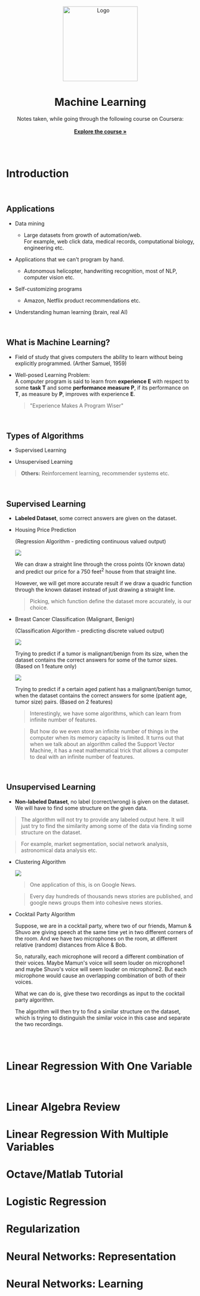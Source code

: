 <br />
<p align="center">
  <a href="https://smmehrab.github.io/chatAppUI/">
    <img src="assets/Stanford_Logo.jpeg" alt="Logo" width="200" height="200">
  </a>

  <h1 align ="center">Machine Learning</h1>

  <p align="center">
    Notes taken, while going through the following course on Coursera:
   <br />
   <br />
	   <a href="https://www.coursera.org/learn/machine-learning">
            <strong>Explore the course »</strong>
       </a>
   <br />
   <br />
 </p>
</p>
<br />


# Introduction

<br/>

## Applications

- Data mining
    -  Large datasets from growth of automation/web. 
        <br/>
        For example, web click data, medical records, computational biology, engineering etc.

- Applications that we can't program by hand.
    - Autonomous helicopter, handwriting recognition, most of NLP, computer vision etc.

- Self-customizing programs
    - Amazon, Netflix product recommendations etc.

- Understanding human learning (brain, real AI)

<br/>

## What is Machine Learning?

- Field of study that gives computers the ability to learn without being explicitly programmed. (Arther Samuel, 1959)

- Well-posed Learning Problem: <br/>
  A computer program is said to learn from **experience E** with respect to some **task T** and some **performance measure P**, if its performance on **T**, as measure by **P**, improves with experience **E**. <br/>
  > "Experience Makes A Program Wiser"

<br/>

## Types of Algorithms

- Supervised Learning

- Unsupervised Learning

> **Others:** Reinforcement learning, recommender systems etc.

<br/>

## Supervised Learning

- **Labeled Dataset**, some correct answers are given on the dataset.

- Housing Price Prediction

  (Regression Algorithm - predicting continuous valued output)

  <img src="assets/1HousingPricePrediction.jpg">

  We can draw a straight line through the cross points (Or known data) and predict our price for a 750 feet<sup>2</sup> house from that straight line.
  
  However, we will get more accurate result if we draw a quadric function through the known dataset instead of just drawing a straight line. 

  >Picking, which function define the dataset more accurately, is our choice.

- Breast Cancer Classification (Malignant, Benign)

  (Classification Algorithm - predicting discrete valued output)

  <img src="assets/2BreastCancerClassification1.jpg">

  Trying to predict if a tumor is malignant/benign from its size, when the dataset contains the correct answers for some of the tumor sizes. (Based on 1 feature only)

  <img src="assets/2BreastCancerClassification2.jpg">

  Trying to predict if a certain aged patient has a malignant/benign tumor, when the dataset contains the correct answers for some (patient age, tumor size) pairs. (Based on 2 features)

  >Interestingly, we have some algorithms, which can learn from infinite number of features. 

  >But how do we even store an infinite number of things in the computer when its memory capacity is limited. It turns out that when we talk about an algorithm called the Support Vector Machine, it has a neat mathematical trick that allows a computer to deal with an infinite number of features.

<br/>

## Unsupervised Learning

- **Non-labeled Dataset**, no label (correct/wrong) is given on the dataset. We will have to find some structure on the given data. 

> The algorithm will not try to provide any labeled output here. It will just try to find the similarity among some of the data via finding some structure on the dataset.

> For example, market segmentation, social network analysis, astronomical data analysis etc.

- Clustering Algorithm

  <img src="assets/3ClusteringAlgorithm.jpg">

  >One application of this, is on Google News. 
  
  >Every day hundreds of thousands news stories are published, and google news groups them into cohesive news stories.

- Cocktail Party Algorithm

  Suppose, we are in a cocktail party, where two of our friends, Mamun & Shuvo are giving speech at the same time yet in two different corners of the room. And we have two microphones on the room, at different relative (random) distances from Alice & Bob.

  So, naturally, each microphone will record a different combination of their voices. Maybe Mamun's voice will seem louder on microphone1 and maybe Shuvo's voice will seem louder on microphone2. But each microphone would cause an overlapping combination of both of their voices.

  What we can do is, give these two recordings as input to the cocktail party algorithm. 

  The algorithm will then try to find a similar structure on the dataset, which is trying to distinguish the similar voice in this case and separate the two recordings. 

<br/>
<br/>

# Linear Regression With One Variable

<br/>



# Linear Algebra Review

# Linear Regression With Multiple Variables

# Octave/Matlab Tutorial

# Logistic Regression

# Regularization

# Neural Networks: Representation

# Neural Networks: Learning


